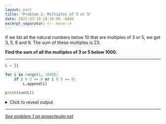 ```yaml
---
layout: post
title: "Problem 1: Multiples of 3 or 5"
date: 2022-03-16 10:36:00 -0400
excerpt_separator: <!--more-->
---
```

If we list all the natural numbers below 10 that are multiples of 3 or 5, we get 3, 5, 6 and 9. The sum of these multiples is 23.

**Find the sum of all the multiples of 3 or 5 below 1000.**
<!--more-->

***

```py
L = []

for i in range(1, 1000):
    if i % 3 == 0 or i % 5 == 0:
        L.append(i)

print(sum(L))
```

<details> 
  <summary>Click to reveal output</summary>
  {% highlight py%}
  233168{% endhighlight %}
</details>

***

*[See problem 1 on projecteuler.net](https://projecteuler.net/problem=1)*